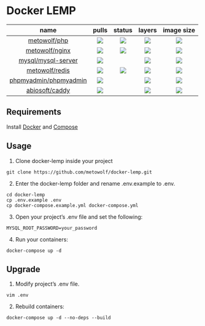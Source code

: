 # Docker LEMP

|name|pulls|status|layers|image size|
|:---:|:---:|:---:|:---:|:---:|
|[metowolf/php](https://hub.docker.com/r/metowolf/php)|![](https://img.shields.io/docker/pulls/metowolf/php.svg?style=flat-square)|[![](https://img.shields.io/travis/com/metowolf/docker-php/master.svg?style=flat-square)](https://travis-ci.com/metowolf/docker-php)|![](https://shields.beevelop.com/docker/image/layers/metowolf/php/latest.svg?style=flat-square)|![](https://shields.beevelop.com/docker/image/image-size/metowolf/php/latest.svg?style=flat-square)|
|[metowolf/nginx](https://hub.docker.com/r/metowolf/nginx)|![](https://img.shields.io/docker/pulls/metowolf/nginx.svg?style=flat-square)|[![](https://img.shields.io/travis/com/metowolf/docker-nginx/master.svg?style=flat-square)](https://travis-ci.com/metowolf/docker-nginx)|![](https://shields.beevelop.com/docker/image/layers/metowolf/nginx/latest.svg?style=flat-square)|![](https://shields.beevelop.com/docker/image/image-size/metowolf/nginx/latest.svg?style=flat-square)|
|[mysql/mysql-server](https://hub.docker.com/r/mysql/mysql-server)|![](https://img.shields.io/docker/pulls/mysql/mysql-server.svg?style=flat-square)||![](https://shields.beevelop.com/docker/image/layers/mysql/mysql-server/latest.svg?style=flat-square)|![](https://shields.beevelop.com/docker/image/image-size/mysql/mysql-server/latest.svg?style=flat-square)|
|[metowolf/redis](https://hub.docker.com/r/metowolf/redis)|![](https://img.shields.io/docker/pulls/metowolf/redis.svg?style=flat-square)|[![](https://img.shields.io/travis/com/metowolf/docker-redis/master.svg?style=flat-square)](https://travis-ci.com/metowolf/docker-redis)|![](https://shields.beevelop.com/docker/image/layers/metowolf/redis/latest.svg?style=flat-square)|![](https://shields.beevelop.com/docker/image/image-size/metowolf/redis/latest.svg?style=flat-square)|
|[phpmyadmin/phpmyadmin](https://hub.docker.com/r/phpmyadmin/phpmyadmin)|![](https://img.shields.io/docker/pulls/phpmyadmin/phpmyadmin.svg?style=flat-square)||![](https://shields.beevelop.com/docker/image/layers/phpmyadmin/phpmyadmin/latest.svg?style=flat-square)|![](https://shields.beevelop.com/docker/image/image-size/phpmyadmin/phpmyadmin/latest.svg?style=flat-square)|
|[abiosoft/caddy](https://hub.docker.com/r/abiosoft/caddy)|![](https://img.shields.io/docker/pulls/abiosoft/caddy.svg?style=flat-square)||![](https://shields.beevelop.com/docker/image/layers/abiosoft/caddy/latest.svg?style=flat-square)|![](https://shields.beevelop.com/docker/image/image-size/abiosoft/caddy/latest.svg?style=flat-square)|

## Requirements

Install [Docker](https://get.docker.com/) and [Compose](https://docs.docker.com/compose/install/)

## Usage

 1. Clone docker-lemp inside your project
```
git clone https://github.com/metowolf/docker-lemp.git
```
 2. Enter the docker-lemp folder and rename .env.example to .env.
```
cd docker-lemp
cp .env.example .env
cp docker-compose.example.yml docker-compose.yml
```
 3. Open your project’s .env file and set the following:
```
MYSQL_ROOT_PASSWORD=your_password
```
 4. Run your containers:
```
docker-compose up -d
```

## Upgrade

 1. Modify project’s .env file.
```
vim .env
```

 2. Rebuild containers:
```
docker-compose up -d --no-deps --build
```
